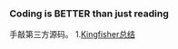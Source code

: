 ### Coding is BETTER than just reading
手敲第三方源码。
1.[Kingfisher总结](https://github.com/LevenWin/CodingSourceCode/tree/master/CodingSourceCode/Kingfisher/README.md)




